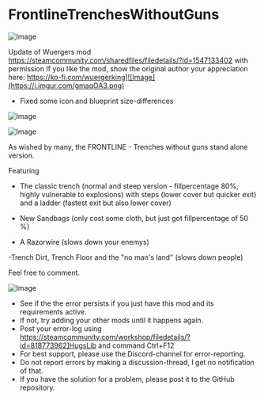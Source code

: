 # FrontlineTrenchesWithoutGuns

![Image](https://i.imgur.com/buuPQel.png)

Update of Wuergers mod
https://steamcommunity.com/sharedfiles/filedetails/?id=1547133402
with permission
If you like the mod, show the original author your appreciation here: 
https://ko-fi.com/wuergerking]![Image](https://i.imgur.com/gmaqOA3.png)


- Fixed some icon and blueprint size-differences

![Image](https://i.imgur.com/pufA0kM.png)

	
![Image](https://i.imgur.com/Z4GOv8H.png)

As wished by many, the FRONTLINE - Trenches without guns stand alone version.


Featuring
- The classic trench (normal and steep version - fillpercentage 80%, highly vulnerable to explosions) with steps (lower cover but quicker exit) and a ladder (fastest exit but also lower cover)

- New Sandbags (only cost some cloth, but just got fillpercentage of 50 %)

- A Razorwire (slows down your enemys)

-Trench Dirt, Trench Floor and the "no man's land" (slows down people)


Feel free to comment.


![Image](https://i.imgur.com/PwoNOj4.png)



-  See if the the error persists if you just have this mod and its requirements active.
-  If not, try adding your other mods until it happens again.
-  Post your error-log using https://steamcommunity.com/workshop/filedetails/?id=818773962]HugsLib and command Ctrl+F12
-  For best support, please use the Discord-channel for error-reporting.
-  Do not report errors by making a discussion-thread, I get no notification of that.
-  If you have the solution for a problem, please post it to the GitHub repository.




